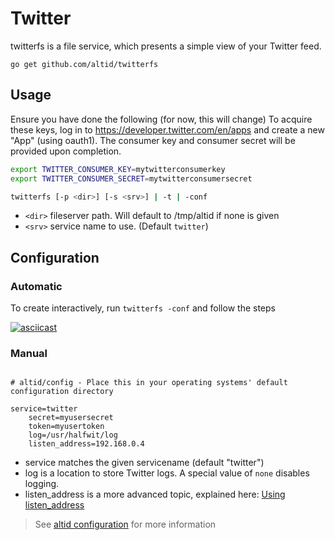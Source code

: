 # Twitter

twitterfs is a file service, which presents a simple view of your Twitter feed.

`go get github.com/altid/twitterfs`

## Usage

Ensure you have done the following (for now, this will change)
To acquire these keys, log in to https://developer.twitter.com/en/apps and create a new "App" (using oauth1).
The consumer key and consumer secret will be provided upon completion.

```sh
export TWITTER_CONSUMER_KEY=mytwitterconsumerkey
export TWITTER_CONSUMER_SECRET=mytwitterconsumersecret

twitterfs [-p <dir>] [-s <srv>] | -t | -conf

```

- `<dir>` fileserver path. Will default to /tmp/altid if none is given
- `<srv>` service name to use. (Default `twitter`)

## Configuration

### Automatic

To create interactively, run `twitterfs -conf` and follow the steps

[![asciicast](https://asciinema.org/a/hi5pQKjk9NwVrAGU2kzm4hLZF.svg)](https://asciinema.org/a/hi5pQKjk9NwVrAGU2kzm4hLZF)


### Manual

```ndb

# altid/config - Place this in your operating systems' default configuration directory

service=twitter
	secret=myusersecret
	token=myusertoken
	log=/usr/halfwit/log
	listen_address=192.168.0.4

```

- service matches the given servicename (default "twitter")
- log is a location to store Twitter logs. A special value of `none` disables logging.
- listen_address is a more advanced topic, explained here: [Using listen_address](https://altid.github.io/using-listen-address.html)

> See [altid configuration](https://altid.github.io/altid-configurations.html) for more information
